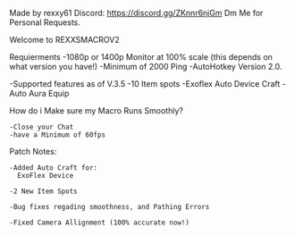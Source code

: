 Made by rexxy61
Discord: https://discord.gg/ZKnnr6njGm
Dm Me for Personal Requests.

Welcome to REXXSMACROV2

  Requierments
    -1080p or 1400p Monitor at 100% scale (this depends on what version you have!)
    -Minimum of 2000 Ping
    -AutoHotkey Version 2.0.

  -Supported features as of V.3.5
    -10 Item spots
    -Exoflex Auto Device Craft
    -Auto Aura Equip

  How do i Make sure my Macro Runs Smoothly?

    -Close your Chat
    -have a Minimum of 60fps

  Patch Notes:

    -Added Auto Craft for:
      ExoFlex Device

    -2 New Item Spots

    -Bug fixes regading smoothness, and Pathing Errors

    -Fixed Camera Allignment (100% accurate now!)